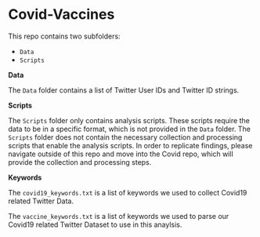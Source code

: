 # Covid-Vaccines

This repo contains two subfolders:
- `Data`
- `Scripts`

**Data**

The `Data` folder contains a list of Twitter User IDs and Twitter ID strings.

**Scripts**

The `Scripts` folder only contains analysis scripts. These scripts require the data to be in a specific format, which is not provided in the `Data` folder. The `Scripts` folder does not contain the necessary collection and processing scripts that enable the analysis scripts. In order to replicate findings, please navigate outside of this repo and move into the Covid repo, which will provide the collection and processing steps.

**Keywords**

The `covid19_keywords.txt` is a list of keywords we used to collect Covid19 related Twitter Data. 

The `vaccine_keywords.txt` is a list of keywords we used to parse our Covid19 related Twitter Dataset to use in this anaylsis. 
